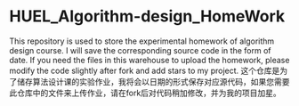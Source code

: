 # HUEL_Algorithm-design_HomeWork
This repository  is used to store the experimental homework of algorithm design course. I will save the corresponding source code in the form of date. If you need the files in this warehouse to upload the homework, please modify the code slightly after fork and add stars to my project.
这个仓库是为了储存算法设计课的实验作业，我将会以日期的形式保存对应源代码，如果您需要此仓库中的文件来上传作业，请在fork后对代码稍加修改，并为我的项目加星。
